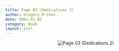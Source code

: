 ```yaml
---
title: Page 03 (Dedications 2)
author: Gregory M Chen
date: 0003-01-01
category: Book
layout: post
---
```


<p style="text-align:center;"><img src="{{site.baseurl}}/assets/Graphics_v3.2/Page03_Dedications-2.png" alt="Page 03 (Dedications 2)" style="max-height: calc(100vh - 30px - 50px);"/></p>
